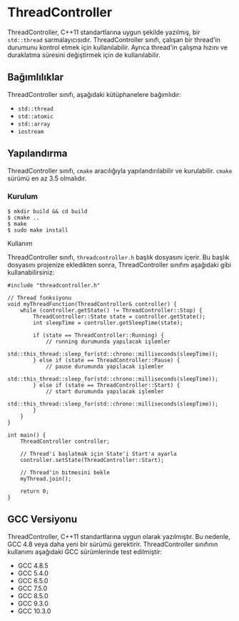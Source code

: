 # ThreadController

ThreadController, C++11 standartlarına uygun şekilde yazılmış, bir `std::thread` sarmalayıcısıdır. ThreadController sınıfı, çalışan bir thread'in durumunu kontrol etmek için kullanılabilir. Ayrıca thread'in çalışma hızını ve duraklatma süresini değiştirmek için de kullanılabilir.

## Bağımlılıklar

ThreadController sınıfı, aşağıdaki kütüphanelere bağımlıdır:

* `std::thread`
* `std::atomic`
* `std::array`
* `iostream`

## Yapılandırma

ThreadController sınıfı, `cmake` aracılığıyla yapılandırılabilir ve kurulabilir. `cmake` sürümü en az 3.5 olmalıdır.

### Kurulum

```
$ mkdir build && cd build
$ cmake ..
$ make
$ sudo make install
```

Kullanım

ThreadController sınıfı, `threadcontroller.h` başlık dosyasını içerir. Bu başlık dosyasını projenize ekledikten sonra, ThreadController sınıfını aşağıdaki gibi kullanabilirsiniz:

```
#include "threadcontroller.h"

// Thread fonksiyonu
void myThreadFunction(ThreadController& controller) {
    while (controller.getState() != ThreadController::Stop) {
        ThreadController::State state = controller.getState();
        int sleepTime = controller.getSleepTime(state);

        if (state == ThreadController::Running) {
            // running durumunda yapılacak işlemler
            std::this_thread::sleep_for(std::chrono::milliseconds(sleepTime));
        } else if (state == ThreadController::Pause) {
            // pause durumunda yapılacak işlemler
            std::this_thread::sleep_for(std::chrono::milliseconds(sleepTime));
        } else if (state == ThreadController::Start) {
            // start durumunda yapılacak işlemler
            std::this_thread::sleep_for(std::chrono::milliseconds(sleepTime));
        }
    }
}

int main() {
    ThreadController controller;

    // Thread'i başlatmak için State'i Start'a ayarla
    controller.setState(ThreadController::Start);

    // Thread'in bitmesini bekle
    myThread.join();

    return 0;
}

```

## GCC Versiyonu

ThreadController, C++11 standartlarına uygun olarak yazılmıştır. Bu nedenle, GCC 4.8 veya daha yeni bir sürümü gerektirir. ThreadController sınıfının kullanımı aşağıdaki GCC sürümlerinde test edilmiştir:

* GCC 4.8.5
* GCC 5.4.0
* GCC 6.5.0
* GCC 7.5.0
* GCC 8.5.0
* GCC 9.3.0
* GCC 10.3.0
